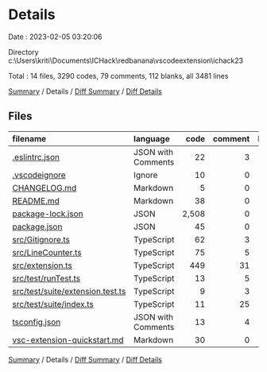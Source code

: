 # Details

Date : 2023-02-05 03:20:06

Directory c:\\Users\\kriti\\Documents\\ICHack\\redbanana\\vscodeextension\\ichack23

Total : 14 files,  3290 codes, 79 comments, 112 blanks, all 3481 lines

[Summary](results.md) / Details / [Diff Summary](diff.md) / [Diff Details](diff-details.md)

## Files
| filename | language | code | comment | blank | total |
| :--- | :--- | ---: | ---: | ---: | ---: |
| [.eslintrc.json](/.eslintrc.json) | JSON with Comments | 22 | 3 | 0 | 25 |
| [.vscodeignore](/.vscodeignore) | Ignore | 10 | 0 | 1 | 11 |
| [CHANGELOG.md](/CHANGELOG.md) | Markdown | 5 | 0 | 4 | 9 |
| [README.md](/README.md) | Markdown | 38 | 0 | 34 | 72 |
| [package-lock.json](/package-lock.json) | JSON | 2,508 | 0 | 1 | 2,509 |
| [package.json](/package.json) | JSON | 45 | 0 | 1 | 46 |
| [src/Gitignore.ts](/src/Gitignore.ts) | TypeScript | 62 | 3 | 5 | 70 |
| [src/LineCounter.ts](/src/LineCounter.ts) | TypeScript | 75 | 5 | 4 | 84 |
| [src/extension.ts](/src/extension.ts) | TypeScript | 449 | 31 | 35 | 515 |
| [src/test/runTest.ts](/src/test/runTest.ts) | TypeScript | 13 | 5 | 6 | 24 |
| [src/test/suite/extension.test.ts](/src/test/suite/extension.test.ts) | TypeScript | 9 | 3 | 4 | 16 |
| [src/test/suite/index.ts](/src/test/suite/index.ts) | TypeScript | 11 | 25 | 3 | 39 |
| [tsconfig.json](/tsconfig.json) | JSON with Comments | 13 | 4 | 1 | 18 |
| [vsc-extension-quickstart.md](/vsc-extension-quickstart.md) | Markdown | 30 | 0 | 13 | 43 |

[Summary](results.md) / Details / [Diff Summary](diff.md) / [Diff Details](diff-details.md)